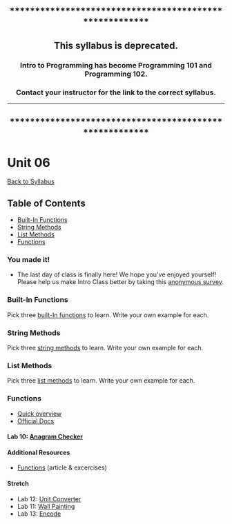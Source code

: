 <div align="center">

## *******************************************************

## This syllabus is **deprecated**.

### Intro to Programming has become Programming 101 and Programming 102. 

### **Contact your instructor** for the link to the correct syllabus. 
***
## *******************************************************
</div>

# <a id="top"></a> Unit 06

[Back to Syllabus](https://github.com/PdxCodeGuild/IntroToProgramming#top)

## Table of Contents
- [Built-In Functions](#built-in)
- [String Methods](#string-methods)
- [List Methods](#list-methods)
- [Functions](#functions)

### You made it!
- The last day of class is finally here! We hope you've enjoyed yourself! Please help us make Intro Class better by taking this [anonymous survey](https://forms.gle/V795JNC89odNDgG2A).

### <a id="built-in"></a>Built-In Functions
Pick three [built-In functions](https://www.w3schools.com/python/python_ref_functions.asp) to learn. Write your own example for each.

### <a id="string-methods"></a>String Methods

Pick three [string methods](https://www.w3schools.com/python/python_ref_string.asp) to learn. Write your own example for each.

### <a id="list-methods"></a>List Methods

Pick three [list methods](https://www.w3schools.com/python/python_ref_list.asp) to learn. Write your own example for each.

### <a id="functions"></a>Functions
- [Quick overview](https://www.w3schools.com/python/python_functions.asp)
- [Official Docs](https://docs.python.org/3/library/functions.html)

#### **Lab 10**: [Anagram Checker](https://github.com/PdxCodeGuild/IntroToProgramming/blob/master/labs/lab10-anagram_checker.md)


#### Additional Resources
- [Functions](https://www.py4e.com/html3/04-functions) (article & excercises)

#### Stretch
- Lab 12: [Unit Converter](https://github.com/PdxCodeGuild/IntroToProgramming/blob/master/labs/lab12-unit_converter.md)
- Lab 11: [Wall Painting](https://github.com/PdxCodeGuild/IntroToProgramming/blob/master/labs/lab11-wall_painting.md)
- Lab 13: [Encode](https://github.com/PdxCodeGuild/IntroToProgramming/blob/master/labs/lab13-rot13.md)
